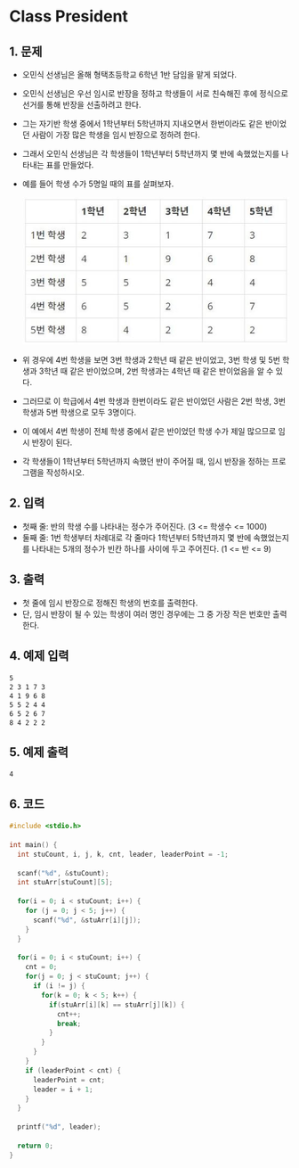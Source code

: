 # Class President #

## 1. 문제
- 오민식 선생님은 올해 형택초등학교 6학년 1반 담임을 맡게 되었다.

- 오민식 선생님은 우선 임시로 반장을 정하고 학생들이 서로 친숙해진 후에 정식으로 선거를 통해 반장을 선출하려고 한다.

- 그는 자기반 학생 중에서 1학년부터 5학년까지 지내오면서 한번이라도 같은 반이었던 사람이 가장 많은 학생을 임시 반장으로 정하려 한다.

- 그래서 오민식 선생님은 각 학생들이 1학년부터 5학년까지 몇 반에 속했었는지를 나타내는 표를 만들었다.

- 예를 들어 학생 수가 5명일 때의 표를 살펴보자.

  ![Class](./image/Class.jpg)

- 위 경우에 4번 학생을 보면 3번 학생과 2학년 때 같은 반이었고, 3번 학생 및 5번 학생과 3학년 때 같은 반이었으며, 2번 학생과는 4학년 때 같은 반이었음을 알 수 있다.

- 그러므로 이 학급에서 4번 학생과 한번이라도 같은 반이었던 사람은 2번 학생, 3번 학생과 5번 학생으로 모두 3명이다.

- 이 예에서 4번 학생이 전체 학생 중에서 같은 반이었던 학생 수가 제일 많으므로 임시 반장이 된다.

- 각 학생들이 1학년부터 5학년까지 속했던 반이 주어질 때, 임시 반장을 정하는 프로그램을 작성하시오.

## 2. 입력
- 첫째 줄: 반의 학생 수를 나타내는 정수가 주어진다. (3 <=  학생수 <= 1000)
- 둘째 줄: 1번 학생부터 차례대로 각 줄마다 1학년부터 5학년까지 몇 반에 속했었는지를 나타내는 5개의 정수가 빈칸 하나를 사이에 두고 주어진다. (1 <= 반 <= 9)

## 3. 출력
- 첫 줄에 임시 반장으로 정해진 학생의 번호를 출력한다.
- 단, 임시 반장이 될 수 있는 학생이 여러 명인 경우에는 그 중 가장 작은 번호만 출력한다.

## 4. 예제 입력
```
5
2 3 1 7 3
4 1 9 6 8
5 5 2 4 4
6 5 2 6 7
8 4 2 2 2
```

## 5. 예제 출력
```
4
```

## 6. 코드

```c++
#include <stdio.h>

int main() {
  int stuCount, i, j, k, cnt, leader, leaderPoint = -1;
  
  scanf("%d", &stuCount);
  int stuArr[stuCount][5];
  
  for(i = 0; i < stuCount; i++) {
    for (j = 0; j < 5; j++) {
      scanf("%d", &stuArr[i][j]);
    }
  }
  
  for(i = 0; i < stuCount; i++) {
    cnt = 0;
    for(j = 0; j < stuCount; j++) {
      if (i != j) {
        for(k = 0; k < 5; k++) {
          if(stuArr[i][k] == stuArr[j][k]) {
            cnt++;
            break;
          }
        }
      }
    }
    if (leaderPoint < cnt) {
      leaderPoint = cnt;
      leader = i + 1;
    }
  }
  
  printf("%d", leader);
  
  return 0;
}
```
